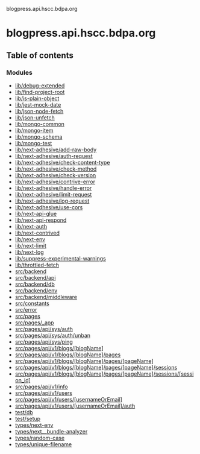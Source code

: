 blogpress.api.hscc.bdpa.org

# blogpress.api.hscc.bdpa.org

## Table of contents

### Modules

- [lib/debug-extended](modules/lib_debug_extended.md)
- [lib/find-project-root](modules/lib_find_project_root.md)
- [lib/is-plain-object](modules/lib_is_plain_object.md)
- [lib/jest-mock-date](modules/lib_jest_mock_date.md)
- [lib/json-node-fetch](modules/lib_json_node_fetch.md)
- [lib/json-unfetch](modules/lib_json_unfetch.md)
- [lib/mongo-common](modules/lib_mongo_common.md)
- [lib/mongo-item](modules/lib_mongo_item.md)
- [lib/mongo-schema](modules/lib_mongo_schema.md)
- [lib/mongo-test](modules/lib_mongo_test.md)
- [lib/next-adhesive/add-raw-body](modules/lib_next_adhesive_add_raw_body.md)
- [lib/next-adhesive/auth-request](modules/lib_next_adhesive_auth_request.md)
- [lib/next-adhesive/check-content-type](modules/lib_next_adhesive_check_content_type.md)
- [lib/next-adhesive/check-method](modules/lib_next_adhesive_check_method.md)
- [lib/next-adhesive/check-version](modules/lib_next_adhesive_check_version.md)
- [lib/next-adhesive/contrive-error](modules/lib_next_adhesive_contrive_error.md)
- [lib/next-adhesive/handle-error](modules/lib_next_adhesive_handle_error.md)
- [lib/next-adhesive/limit-request](modules/lib_next_adhesive_limit_request.md)
- [lib/next-adhesive/log-request](modules/lib_next_adhesive_log_request.md)
- [lib/next-adhesive/use-cors](modules/lib_next_adhesive_use_cors.md)
- [lib/next-api-glue](modules/lib_next_api_glue.md)
- [lib/next-api-respond](modules/lib_next_api_respond.md)
- [lib/next-auth](modules/lib_next_auth.md)
- [lib/next-contrived](modules/lib_next_contrived.md)
- [lib/next-env](modules/lib_next_env.md)
- [lib/next-limit](modules/lib_next_limit.md)
- [lib/next-log](modules/lib_next_log.md)
- [lib/suppress-experimental-warnings](modules/lib_suppress_experimental_warnings.md)
- [lib/throttled-fetch](modules/lib_throttled_fetch.md)
- [src/backend](modules/src_backend.md)
- [src/backend/api](modules/src_backend_api.md)
- [src/backend/db](modules/src_backend_db.md)
- [src/backend/env](modules/src_backend_env.md)
- [src/backend/middleware](modules/src_backend_middleware.md)
- [src/constants](modules/src_constants.md)
- [src/error](modules/src_error.md)
- [src/pages](modules/src_pages.md)
- [src/pages/\_app](modules/src_pages__app.md)
- [src/pages/api/sys/auth](modules/src_pages_api_sys_auth.md)
- [src/pages/api/sys/auth/unban](modules/src_pages_api_sys_auth_unban.md)
- [src/pages/api/sys/ping](modules/src_pages_api_sys_ping.md)
- [src/pages/api/v1/blogs/[blogName]](modules/src_pages_api_v1_blogs__blogName_.md)
- [src/pages/api/v1/blogs/[blogName]/pages](modules/src_pages_api_v1_blogs__blogName__pages.md)
- [src/pages/api/v1/blogs/[blogName]/pages/[pageName]](modules/src_pages_api_v1_blogs__blogName__pages__pageName_.md)
- [src/pages/api/v1/blogs/[blogName]/pages/[pageName]/sessions](modules/src_pages_api_v1_blogs__blogName__pages__pageName__sessions.md)
- [src/pages/api/v1/blogs/[blogName]/pages/[pageName]/sessions/[session\_id]](modules/src_pages_api_v1_blogs__blogName__pages__pageName__sessions__session_id_.md)
- [src/pages/api/v1/info](modules/src_pages_api_v1_info.md)
- [src/pages/api/v1/users](modules/src_pages_api_v1_users.md)
- [src/pages/api/v1/users/[usernameOrEmail]](modules/src_pages_api_v1_users__usernameOrEmail_.md)
- [src/pages/api/v1/users/[usernameOrEmail]/auth](modules/src_pages_api_v1_users__usernameOrEmail__auth.md)
- [test/db](modules/test_db.md)
- [test/setup](modules/test_setup.md)
- [types/next-env](modules/types_next_env.md)
- [types/next\_\_bundle-analyzer](modules/types_next__bundle_analyzer.md)
- [types/random-case](modules/types_random_case.md)
- [types/unique-filename](modules/types_unique_filename.md)
